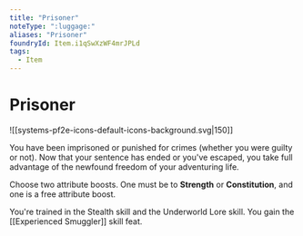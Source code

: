```yaml
---
title: "Prisoner"
noteType: ":luggage:"
aliases: "Prisoner"
foundryId: Item.i1qSwXzWF4mrJPLd
tags:
  - Item
---
```


# Prisoner
![[systems-pf2e-icons-default-icons-background.svg|150]]

You have been imprisoned or punished for crimes (whether you were guilty or not). Now that your sentence has ended or you've escaped, you take full advantage of the newfound freedom of your adventuring life.

Choose two attribute boosts. One must be to **Strength** or **Constitution**, and one is a free attribute boost.

You're trained in the Stealth skill and the Underworld Lore skill. You gain the [[Experienced Smuggler]] skill feat.
